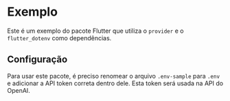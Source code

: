 # Exemplo
Este é um exemplo do pacote Flutter que utiliza o `provider` e o `flutter_dotenv` como dependências.

## Configuração
Para usar este pacote, é preciso renomear o arquivo `.env-sample` para `.env` e adicionar a API token correta dentro dele. Esta token será usada na API do OpenAI.